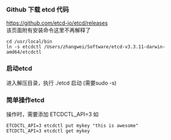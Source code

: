 ### Github 下载 etcd 代码
<https://github.com/etcd-io/etcd/releases>  
该页面附有安装命令这里不再解释了

`cd /usr/local/bin`  
`ln -s etcdctl /Users/zhangwei/Software/etcd-v3.3.11-darwin-amd64/etcdctl`

### 启动etcd
进入解压目录，执行 ./etcd 启动 (需要sudo -s)

### 简单操作etcd
操作时，需要添加 ETCDCTL_API=3 如

`ETCDCTL_API=3 etcdctl put mykey "this is awesome"`  
`ETCDCTL_API=3 etcdctl get mykey`
